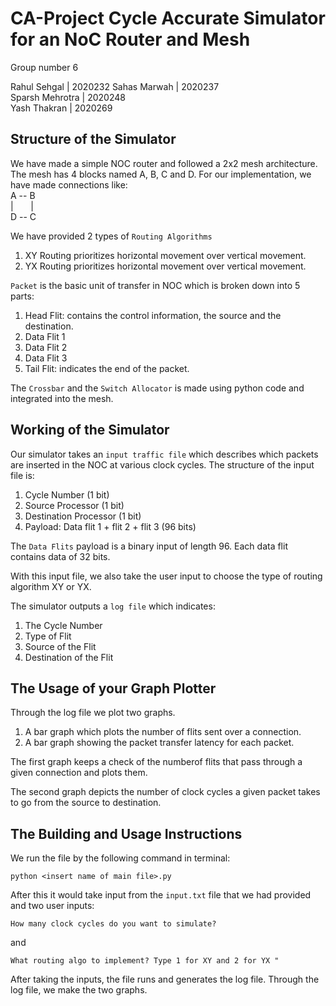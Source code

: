 # CA-Project Cycle Accurate Simulator for an NoC Router and Mesh

Group number 6  

Rahul Sehgal | 2020232 
Sahas Marwah | 2020237  
Sparsh Mehrotra | 2020248  
Yash Thakran | 2020269


## Structure of the Simulator

We have made a simple NOC router and followed a 2x2 mesh architecture.   
The mesh has 4 blocks named A, B, C and D.  For our implementation, we have made connections like:  
A -- B  
| &nbsp; &nbsp; &nbsp; |  
D -- C 

We have provided 2 types of ```Routing Algorithms```  
1. XY Routing prioritizes horizontal movement over vertical movement.
2. YX Routing prioritizes horizontal movement over vertical movement.

```Packet``` is the basic unit of transfer in NOC which is broken down into 5 parts:
1. Head Flit: contains the control information, the source and the destination.
2. Data Flit 1
3. Data Flit 2
4. Data Flit 3
5. Tail Flit: indicates the end of the packet.

The ```Crossbar``` and the ```Switch Allocator``` is made using python code and integrated into the mesh.


## Working of the Simulator

Our simulator takes an ```input traffic file``` which describes which packets are inserted in the NOC at various clock cycles. The structure of the input file is:
1. Cycle Number (1 bit)
2. Source Processor (1 bit)
3. Destination Processor (1 bit)
4. Payload: Data flit 1 + flit 2 + flit 3 (96 bits)

The ```Data Flits``` payload is a binary input of length 96.
Each data flit contains data of 32 bits. 

With this input file, we also take the user input to choose the type of routing algorithm XY or YX.

The simulator outputs a ```log file``` which indicates:
1. The Cycle Number
2. Type of Flit
3. Source of the Flit
4. Destination of the Flit


## The Usage of your Graph Plotter
Through the log file we plot two graphs.
1. A bar graph which plots the number of flits sent over a connection. 
2. A bar graph showing the packet transfer latency for each packet.

The first graph keeps a check of the numberof flits that pass through a given connection and plots them.

The second graph depicts the number of clock cycles a given packet takes to go from the source to destination.

## The Building and Usage Instructions
We run the file by the following command in terminal:

    python <insert name of main file>.py

After this it would take input from the ```input.txt``` file that we had provided and two user inputs:

    How many clock cycles do you want to simulate?

and

    What routing algo to implement? Type 1 for XY and 2 for YX "

After taking the inputs, the file runs and generates the log file. 
Through the log file, we make the two graphs.
